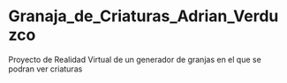 # Granaja_de_Criaturas_Adrian_Verduzco
Proyecto de Realidad Virtual de un generador de granjas en el que se podran ver criaturas
